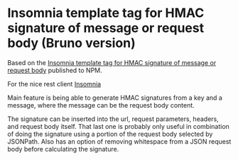 # Insomnia template tag for HMAC signature of message or request body (Bruno version)

Based on the [Insomnia template tag for HMAC signature of message or request body](https://github.com/grunka/insomnia-plugin-request-body-hmac) published to NPM.

For the nice rest client [Insomnia](https://insomnia.rest)

Main feature is being able to generate HMAC signatures from a key and a message, where the message can be the request body content. 

The signature can be inserted into the url, request parameters, headers, and request body itself. That last one is probably only useful in combination of doing the signature using a portion of the request body selected by JSONPath. Also has an option of removing whitespace from a JSON request body before calculating the signature.